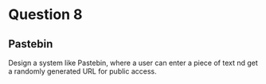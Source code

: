 # Question 8
## Pastebin
Design a system like Pastebin, where a user can enter a piece of text nd get a randomly generated URL for public access.
